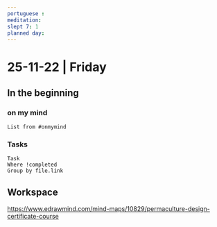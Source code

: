 ```yaml
---
portuguese :
meditation:
slept 7: 1
planned day: 
---
```


# 25-11-22 | Friday

## In the beginning

### on my mind
```dataview
List from #onmymind
```
### Tasks
```dataview
Task
Where !completed
Group by file.link
```


## Workspace



https://www.edrawmind.com/mind-maps/10829/permaculture-design-certificate-course